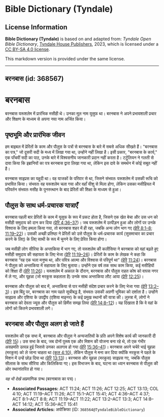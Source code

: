# Bible Dictionary (Tyndale)

## License Information

**Bible Dictionary (Tyndale)** is based on and adapted from: _Tyndale Open Bible Dictionary_, [Tyndale House Publishers](https://tyndaleopenresources.com/), 2023, which is licensed under a [CC BY-SA 4.0 license](https://creativecommons.org/licenses/by-sa/4.0/legalcode.en).

This markdown version is provided under the same license.



--------------------------------

## बरनबास (id: 368567)

बरनबास
======

बरनबास यरूशलेम में प्रारंभिक मसीही थे। उनका मूल नाम यूसुफ था। बरनबास ने अपने प्रभावशाली प्रचार और शिक्षण के माध्यम से अपना नया नाम अर्जित किया।

पृष्ठभूमि और प्रारंभिक जीवन
---------------------------

हम बाइबल में प्रेरितों के काम और पौलुस के पत्रों से बरनबास के बारे में सबसे अधिक सीखते हैं। "बरनबास का पत्र," जो दूसरी सदी के मध्य में लिखा गया था, उन्होंने नहीं लिखा है। इसी प्रकार, "बरनबास के कार्य," एक पाँचवीं सदी का पाठ, उनके बारे में विश्वसनीय जानकारी प्रदान नहीं करता है। टर्टुलियन ने गलती से दावा किया कि इब्रानियों का पत्र बरनबास द्वारा लिखा गया था, लेकिन इस दावे के समर्थन में कोई सबूत नहीं है।

बरनबास साइप्रस का यहूदी था। वह याजकों के परिवार से था, जिसने संभवतः यरूशलेम में उसकी रूचि को प्रभावित किया। संभवतः वह यरूशलेम चला गया और वहाँ यीशु से मिला होगा, लेकिन उसका मसीहियत में परिवर्तन संभवतः मसीह के पुनरुत्थान के बाद प्रेरितों की शिक्षा के माध्यम से हुआ।

पौलुस के साथ धर्म\-प्रचारक यात्राएँ
-----------------------------------

बरनबास पहली बार प्रेरितों के काम में यूसुफ के रूप में प्रकट होता है, जिसने एक खेत बेचा और उस धन को मसीही समुदाय को दान कर दिया ([प्रेरि 4:36–37](https://ref.ly/Acts4:36-Acts4:37))। जब यरूशलेम में उत्पीड़न हुआ और लोगों पर उनके विश्वास के लिए हमला किया गया, तो बरनबास शहर में ही रहा, जबकि अन्य लोग भाग गए ([प्रेरि 8:1–8](https://ref.ly/Acts8:1-Acts8:8); [11:19–22](https://ref.ly/Acts11:19-Acts11:22))। उसकी अच्छी प्रतिष्ठा ने प्रेरितों को उसे पौलुस के धर्म\-प्रचारक कार्य (सुसमाचार का प्रचार करने के लिए) के लिए साथी के रूप में चुनने के लिए प्रेरित किया होगा।

जब मसीही लोग सीरिया के अन्ताकिया में भाग गए, तो यरूशलेम की कलीसिया ने बरनबास को वहां बढ़ते हुए मसीही समुदाय की सहायता के लिए भेजा ([प्रेरि](https://ref.ly/Acts14:8-Acts14:12) [11:19–26](https://ref.ly/Acts11:19-Acts11:26))। प्रेरितों के काम के लेखक ने कहा कि बरनबास “वह एक भला मनुष्य था, और पवित्र आत्मा और विश्वास से परिपूर्ण था” ([प्रेरि](https://ref.ly/Acts14:8-Acts14:12) [11:24](https://ref.ly/Acts11:24))। बरनबास ने पौलुस को अन्ताकिया में सहायता के लिए बुलाया। उन्होंने एक वर्ष तक साथ काम किया, कई मसीहियों को शिक्षा दी ([प्रेरि](https://ref.ly/Acts14:8-Acts14:12) [11:26](https://ref.ly/Acts11:26))। यरूशलेम में अकाल के दौरान, बरनबास और पौलुस राहत कोष को वापस नगर में ले गए, और यूहन्ना (जो मरकुस कहलाता है) उनके साथ अन्ताकिया लौट आया ([प्रेरि](https://ref.ly/Acts14:8-Acts14:12) [12:25](https://ref.ly/Acts12:25))।

बरनबास और पौलुस को बाद में, अन्ताकिया से पार मसीही संदेश प्रचार करने के लिए भेजा गया ([प्रेरि](https://ref.ly/Acts14:8-Acts14:12) [13:2–3](https://ref.ly/Acts13:2-Acts13:3))। इस बिंदु पर, बरनबास का नाम पहले सूचीबद्ध है, संभवतः उसकी अग्रणी भूमिका को दर्शाता है। उन्होंने साइप्रस और एशिया के उपद्वीप (एशिया माइनर) के कई प्रमुख स्थानों की यात्रा की। लुस्त्रा में, लोगों ने बरनबास को देवता ज्यूस और पौलुस को हिर्मेस समझ लिया ([प्रेरि 14:8–12](https://ref.ly/Acts14:8-Acts14:12))। यह दिखाता है कि वे वहां के लोगों को कितने प्रभावशाली लगे।

बरनबास और पौलुस अलग हो जाते हैं
-------------------------------

यरूशलेम की एक सभा में, बरनबास और पौलुस ने अन्यजातियों के प्रति अपने विशेष कार्य की जानकारी दी ([प्रेरि](https://ref.ly/Acts14:8-Acts14:12) [15](https://ref.ly/Acts15:1-Acts15:41))। उस सभा के बाद, जब दोनों पुरूष एक और मिशन की योजना बना रहे थे, तो एक गंभीर असहमति उत्पन्न हुई जिससे उनका अलगाव हो गया ([प्रेरि](https://ref.ly/Acts14:8-Acts14:12) [15:36–41](https://ref.ly/Acts15:36-Acts15:41))। बरनबास अपने चचेरे भाई यूहन्ना (मरकुस) को ले जाना चाहता था ([कुल 4:10](https://ref.ly/Col4:10)), लेकिन पौलुस ने मना कर दिया क्योंकि मरकुस ने पहले के मिशन में उन्हें छोड़ दिया था ([प्रेरि](https://ref.ly/Acts14:8-Acts14:12) [13:13](https://ref.ly/Acts13:13))। बरनबास और यूहन्ना (मरकुस) साइप्रस गए, जबकि पौलुस सीलास के साथ सीरिया और किलिकिया गए। इस विभाजन के बाद, घटना का ध्यान बरनबास से पौलुस की ओर स्थानांतरित हो गया।

*यह भी देखें* अप्रमाणिक ग्रन्थ (बरनाबास का पत्र)।

* **Associated Passages:** ACT 11:24; ACT 11:26; ACT 12:25; ACT 13:13; COL 4:10; ACT 11:19–ACT 11:26; ACT 15:1–ACT 15:41; ACT 4:36–ACT 4:37; ACT 8:1–ACT 8:8; ACT 11:19–ACT 11:22; ACT 13:2–ACT 13:3; ACT 14:8–ACT 14:12; ACT 15:36–ACT 15:41
* **Associated Articles:** अपोक्रिफा (ID: `368564@TyndaleBibleDictionary`)

